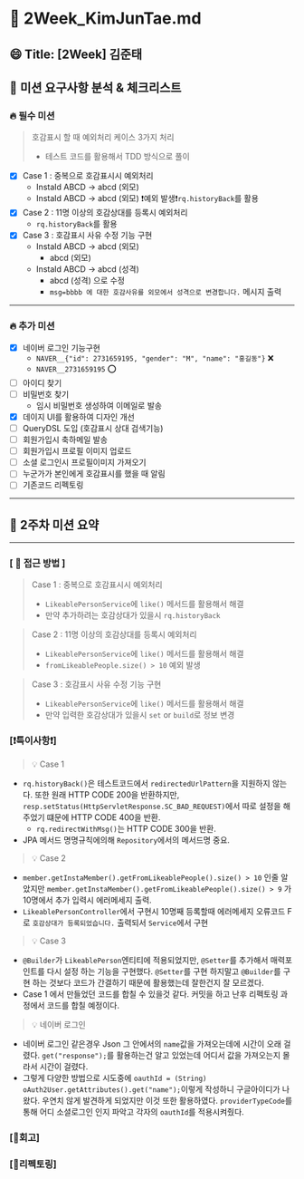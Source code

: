 # 🔎 2Week_KimJunTae.md

## 😄 Title: [2Week] 김준태

## 📕 미션 요구사항 분석 & 체크리스트
### 🔥 필수 미션
> 호감표시 할 때 예외처리 케이스 3가지 처리
> - 테스트 코드를 활용해서 TDD 방식으로 풀이
- [X] Case 1 : 중복으로 호감표시시 예외처리
  - InstaId ABCD -> abcd (외모)
  - InstaId ABCD -> abcd (외모) ❗예외 발생❗`rq.historyBack`를 활용
- [X] Case 2 : 11명 이상의 호감상대를 등록시 예외처리
  - `rq.historyBack`를 활용
- [X] Case 3 : 호감표시 사유 수정 기능 구현
  - InstaId ABCD -> abcd (외모)
    - abcd (외모)
  - InstaId ABCD -> abcd (성격)
    - abcd (성격) 으로 수정
    - `msg=bbbb 에 대한 호감사유를 외모에서 성격으로 변경합니다.` 메시지 출력
---
### 🔥 추가 미션
- [X] 네이버 로그인 기능구현
    - `NAVER__{"id": 2731659195, "gender": "M", "name": "홍길동"}` ❌
    - `NAVER__2731659195` ⭕️
- [ ] 아이디 찾기
- [ ] 비밀번호 찾기
  - 임시 비밀번호 생성하여 이메일로 발송
- [X] 데이지 UI를 활용하여 디자인 개선
- [ ] QueryDSL 도입 (호감표시 상대 검색기능)
- [ ] 회원가입시 축하메일 발송
- [ ] 회원가입시 프로필 이미지 업로드
- [ ] 소셜 로그인시 프로필이미지 가져오기
- [ ] 누군가가 본인에게 호감표시를 했을 때 알림
- [ ] 기존코드 리펙토링
---

## 📗 2주차 미션 요약

---

### **[ 📎 접근 방법 ]**

> Case 1 : 중복으로 호감표시시 예외처리
> - `LikeablePersonService`에 `like()` 메서드를 활용해서 해결
> - 만약 추가하려는 호감상대가 있을시 `rq.historyBack`

> Case 2 : 11명 이상의 호감상대를 등록시 예외처리
> - `LikeablePersonService`에 `like()` 메서드를 활용해서 해결
> - `fromLikeablePeople.size() > 10` 예외 발생

> Case 3 : 호감표시 사유 수정 기능 구현
> - `LikeablePersonService`에 `like()` 메서드를 활용해서 해결
> - 만약 입력한 호감상대가 있을시 `set` or `build`로 정보 변경

### **[❗️특이사항❗️]**
> 💡 Case 1
- `rq.historyBack()`은 테스트코드에서 `redirectedUrlPattern`을 지원하지 않는다. 또한 원래 HTTP CODE 200을 반환하지만, 
 `resp.setStatus(HttpServletResponse.SC_BAD_REQUEST)`에서 따로 설정을 해주었기 떄문에 HTTP CODE 400을 반환.
  - `rq.redirectWithMsg()`는 HTTP CODE 300을 반환.
- JPA 메서드 명명규칙에의해 `Repository`에서의 메서드명 중요.

> 💡 Case 2
- `member.getInstaMember().getFromLikeablePeople().size() > 10` 인줄 알았지만 `member.getInstaMember().getFromLikeablePeople().size() > 9`
가 10명에서 추가 입력시 에러메세지 출력.
- `LikeablePersonController`에서 구현시 10명째 등록할때 에러메세지 오류코드 F로 `호감상대가 등록되었습니다.` 출력되서 `Service`에서 구현

> 💡 Case 3

- `@Builder`가 `LikeablePerson`엔티티에 적용되었지만, `@Setter`를 추가해서 매력포인트를 다시 설정 하는 기능을 구현했다.
`@Setter`를 구현 하지말고 `@Builder`를 구현 하는 것보다 코드가 간결하기 때문에 활용했는데 잘한건지 잘 모르겠다.
- Case 1 에서 만들었던 코드를 합칠 수 있을것 같다. 커밋을 하고 난후 리펙토링 과정에서 코드를 합칠 예정이다.

> 💡 네이버 로그인
- 네이버 로그인 같은경우 Json 그 안에서의 `name`값을 가져오는데에 시간이 오래 걸렸다. `get("response");`를 활용하는건 알고 있었는데 어디서 값을 가져오는지 
몰라서 시간이 걸렸다.
- 그렇게 다양한 방법으로 시도중에 `oauthId = (String) oAuth2User.getAttributes().get("name");`이렇게 작성하니 구글아이디가 나왔다. 우연치 않게 
발견하게 되었지만 이것 또한 활용하였다. `providerTypeCode`를 통해 어디 소셜로그인 인지 파악고 각자의 `oauthId`를 적용시켜줬다.

### **[🤔회고]**

### **[💫리펙토링]**